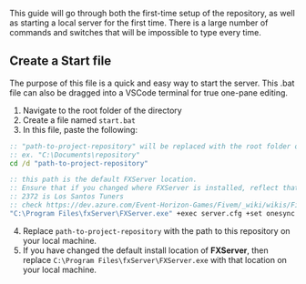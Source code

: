 This guide will go through both the first-time setup of the repository, as well as starting a local server for the first time. There is a large number of commands and switches that will be impossible to type every time.

## Create a Start file
The purpose of this file is a quick and easy way to start the server. This .bat file can also be dragged into a VSCode terminal for true one-pane editing. 
1. Navigate to the root folder of the directory
2. Create a file named `start.bat`
3. In this file, paste the following:

```bat
:: "path-to-project-repository" will be replaced with the root folder of the repository of your local system
:: ex. "C:\Documents\repository"
cd /d "path-to-project-repository"

:: this path is the default FXServer location. 
:: Ensure that if you changed where FXServer is installed, reflect that location here.
:: 2372 is Los Santos Tuners
:: check https://dev.azure.com/Event-Horizon-Games/Fivem/_wiki/wikis/Fivem.wiki/6/Game-build-versions for more information
"C:\Program Files\fxServer\FXServer.exe" +exec server.cfg +set onesync on +set onesync_population true +set onesync_forceMigration 1 +set onesync_workaround763185 true +set onesync_distanceCullVehicles true +set sv_enforceGameBuild 2372
```
4. Replace `path-to-project-repository` with the path to this repository on your local machine.
5. If you have changed the default install location of **FXServer**, then replace `C:\Program Files\fxServer\FXServer.exe` with that location on your local machine.